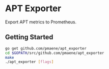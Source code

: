 APT Exporter
============

Export APT metrics to Prometheus.

## Getting Started

```bash
go get github.com/pmaene/apt_exporter
cd $GOPATH/src/github.com/pmaene/apt_exporter
make
./apt_exporter [flags]
```
